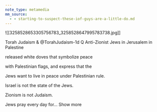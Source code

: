 ```yaml
---
note_type: metamedia
mm_source:
  - - starting-to-suspect-these-iof-guys-are-a-little-do.md
---
```


![[3258528653305756783_3258528647995783738.jpg]]

Torah Judaism & @TorahJudaism-1d
Q Anti-Zionist Jews in Jerusalem in Palestine

released white doves that symbolize peace

with Palestinian flags, and express that the

Jews want to live in peace under Palestinian
rule.

Israel is not the state of the Jews.

Zionism is not Judaism.

Jews pray every day for... Show more


